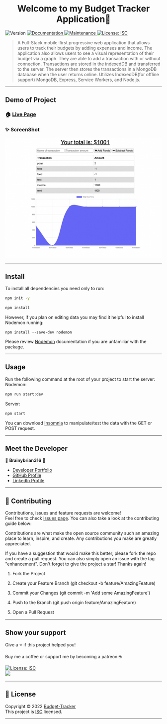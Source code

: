 

<h1 align="center">Welcome to my Budget Tracker Application👋</h1>
<p>
  <img alt="Version" src="https://img.shields.io/badge/version-1.0.0-blue.svg?cacheSeconds=2592000" />
  <a href="https://github.com/Brainybrian316/Budget-Tracker#readme" target="_blank">
    <img alt="Documentation" src="https://img.shields.io/badge/documentation-yes-brightgreen.svg" />
  </a>
  <a href="https://github.com/Brainybrian316/Budget-Tracker/graphs/commit-activity" target="_blank">
    <img alt="Maintenance" src="https://img.shields.io/badge/Maintained%3F-yes-green.svg" />
  </a>
  <a href="https://opensource.org/licenses/MIT" target="_blank">
    <img alt="License: ISC" src="https://img.shields.io/badge/License-ISC-GREEN.svg" />
  </a>
</p>

> A Full-Stack mobile-first progressive web application that allows users to track their budgets by adding expenses and income. The application also allows users to see a visual representation of their budget via a graph. They are able to add a transaction with or without connection. Transactions are stored in the indexedDB and transferred to the server. The server then stores the transactions in a MongoDB database when the user returns online. Utilizes IndexedDB(for offline support) MongoDB, Express, Service Workers, and Node.js.
***
## Demo of Project 

### 🏠 [Live Page]()

<h3>✨ ScreenShot</h3>

![ScreenShot](./public/images/Budget-Tracker.png)

***
## Install

To install all dependencies you need only to run:
```sh
npm init -y
```
```sh
npm install
```
However, if you plan on editing data you may find it helpful to install Nodemon running: 
```
npm install --save-dev nodemon
```
Please review <a href ="https://www.npmjs.com/package/nodemon">Nodemon</a> documentation if you are unfamiliar with the package.

***
## Usage
Run the following command at the root of your project to start the server:
Nodemon:
```sh
npm run start:dev

```
Server:
```sh
npm start
```

You can download <a href="https://insomnia.rest/download">Insomnia</a> to manipulate/test the data with the GET or POST request.

***
## Meet the Developer


👤 **Brainybrian316** 🚀

* [Developer Portfolio](https://brainybrian316.com/)
* [GitHub Profile](https://github.com/Brainybrian316)
* [LinkedIn Profile](https://linkedin.com/in/brainybrian316)

***
## 🤝 Contributing


Contributions, issues and feature requests are welcome!<br />Feel free to check [issues page](https://github.com/Brainybrian316/Budget-Tracker/issues). You can also take a look at the contributing guide below: 
&nbsp;

Contributions are what make the open source community such an amazing place to learn, inspire, and create. Any contributions you make are greatly appreciated.

If you have a suggestion that would make this better, please fork the repo and create a pull request. You can also simply open an issue with the tag "enhancement". Don't forget to give the project a star! Thanks again!

1. Fork the Project

2. Create your Feature Branch (git checkout -b feature/AmazingFeature)

3. Commit your Changes (git commit -m 'Add some AmazingFeature')

4. Push to the Branch (git push origin feature/AmazingFeature)

5. Open a Pull Request

***
## Show your support


<p> Give a ⭐️ if this project helped you! </p>
<p> Buy me a coffee or support me by becoming a patreon ☕️ </p>

<a href="https://www.buymeacoffee.com/brainybrian316" target="_blank">
 <img alt="License: ISC" src="https://img.shields.io/badge/Buy%20Me%20a%20Coffee-ffdd00?style=for-the-badge&logo=buy-me-a-coffee&logoColor=black" />
</a>  
  <br>
<a href="https://www.patreon.com/brainybrian316">
 <img src="https://c5.patreon.com/external/logo/become_a_patron_button@2x.png" width="160">
</a>

***

## 📝 License

Copyright © 2022 [Budget-Tracker](https://opensource.org/licenses/MIT)
<br>
This project is [ISC](https://opensource.org/licenses/MIT) licensed.

***